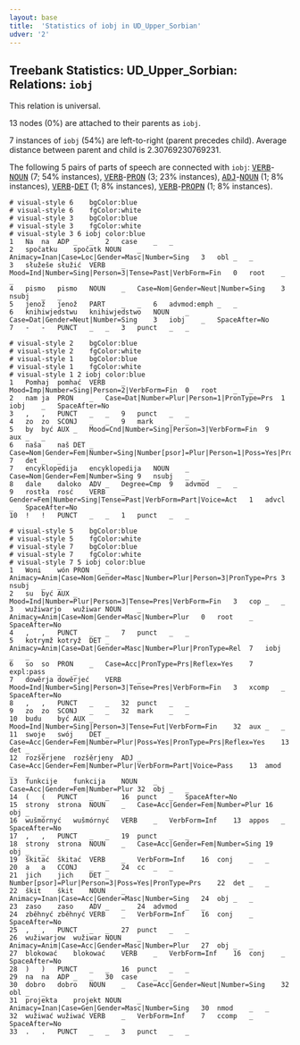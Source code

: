 ```yaml
---
layout: base
title:  'Statistics of iobj in UD_Upper_Sorbian'
udver: '2'
---
```


## Treebank Statistics: UD_Upper_Sorbian: Relations: `iobj`

This relation is universal.

13 nodes (0%) are attached to their parents as `iobj`.

7 instances of `iobj` (54%) are left-to-right (parent precedes child).
Average distance between parent and child is 2.30769230769231.

The following 5 pairs of parts of speech are connected with `iobj`: <tt><a href="hsb-pos-VERB.html">VERB</a></tt>-<tt><a href="hsb-pos-NOUN.html">NOUN</a></tt> (7; 54% instances), <tt><a href="hsb-pos-VERB.html">VERB</a></tt>-<tt><a href="hsb-pos-PRON.html">PRON</a></tt> (3; 23% instances), <tt><a href="hsb-pos-ADJ.html">ADJ</a></tt>-<tt><a href="hsb-pos-NOUN.html">NOUN</a></tt> (1; 8% instances), <tt><a href="hsb-pos-VERB.html">VERB</a></tt>-<tt><a href="hsb-pos-DET.html">DET</a></tt> (1; 8% instances), <tt><a href="hsb-pos-VERB.html">VERB</a></tt>-<tt><a href="hsb-pos-PROPN.html">PROPN</a></tt> (1; 8% instances).


~~~ conllu
# visual-style 6	bgColor:blue
# visual-style 6	fgColor:white
# visual-style 3	bgColor:blue
# visual-style 3	fgColor:white
# visual-style 3 6 iobj	color:blue
1	Na	na	ADP	_	_	2	case	_	_
2	spočatku	spočatk	NOUN	_	Animacy=Inan|Case=Loc|Gender=Masc|Number=Sing	3	obl	_	_
3	słužeše	słužić	VERB	_	Mood=Ind|Number=Sing|Person=3|Tense=Past|VerbForm=Fin	0	root	_	_
4	pismo	pismo	NOUN	_	Case=Nom|Gender=Neut|Number=Sing	3	nsubj	_	_
5	jenož	jenož	PART	_	_	6	advmod:emph	_	_
6	knihiwjedstwu	knihiwjedstwo	NOUN	_	Case=Dat|Gender=Neut|Number=Sing	3	iobj	_	SpaceAfter=No
7	-	-	PUNCT	_	_	3	punct	_	_

~~~


~~~ conllu
# visual-style 2	bgColor:blue
# visual-style 2	fgColor:white
# visual-style 1	bgColor:blue
# visual-style 1	fgColor:white
# visual-style 1 2 iobj	color:blue
1	Pomhaj	pomhać	VERB	_	Mood=Imp|Number=Sing|Person=2|VerbForm=Fin	0	root	_	_
2	nam	ja	PRON	_	Case=Dat|Number=Plur|Person=1|PronType=Prs	1	iobj	_	SpaceAfter=No
3	,	,	PUNCT	_	_	9	punct	_	_
4	zo	zo	SCONJ	_	_	9	mark	_	_
5	by	być	AUX	_	Mood=Cnd|Number=Sing|Person=3|VerbForm=Fin	9	aux	_	_
6	naša	naš	DET	_	Case=Nom|Gender=Fem|Number=Sing|Number[psor]=Plur|Person=1|Poss=Yes|PronType=Prs	7	det	_	_
7	encyklopedija	encyklopedija	NOUN	_	Case=Nom|Gender=Fem|Number=Sing	9	nsubj	_	_
8	dale	daloko	ADV	_	Degree=Cmp	9	advmod	_	_
9	rostła	rosć	VERB	_	Gender=Fem|Number=Sing|Tense=Past|VerbForm=Part|Voice=Act	1	advcl	_	SpaceAfter=No
10	!	!	PUNCT	_	_	1	punct	_	_

~~~


~~~ conllu
# visual-style 5	bgColor:blue
# visual-style 5	fgColor:white
# visual-style 7	bgColor:blue
# visual-style 7	fgColor:white
# visual-style 7 5 iobj	color:blue
1	Woni	wón	PRON	_	Animacy=Anim|Case=Nom|Gender=Masc|Number=Plur|Person=3|PronType=Prs	3	nsubj	_	_
2	su	być	AUX	_	Mood=Ind|Number=Plur|Person=3|Tense=Pres|VerbForm=Fin	3	cop	_	_
3	wužiwarjo	wužiwar	NOUN	_	Animacy=Anim|Case=Nom|Gender=Masc|Number=Plur	0	root	_	SpaceAfter=No
4	,	,	PUNCT	_	_	7	punct	_	_
5	kotrymž	kotryž	DET	_	Animacy=Anim|Case=Dat|Gender=Masc|Number=Plur|PronType=Rel	7	iobj	_	_
6	so	so	PRON	_	Case=Acc|PronType=Prs|Reflex=Yes	7	expl:pass	_	_
7	dowěrja	dowěrjeć	VERB	_	Mood=Ind|Number=Sing|Person=3|Tense=Pres|VerbForm=Fin	3	xcomp	_	SpaceAfter=No
8	,	,	PUNCT	_	_	32	punct	_	_
9	zo	zo	SCONJ	_	_	32	mark	_	_
10	budu	być	AUX	_	Mood=Ind|Number=Sing|Person=3|Tense=Fut|VerbForm=Fin	32	aux	_	_
11	swoje	swój	DET	_	Case=Acc|Gender=Fem|Number=Plur|Poss=Yes|PronType=Prs|Reflex=Yes	13	det	_	_
12	rozšěrjene	rozšěrjeny	ADJ	_	Case=Acc|Gender=Fem|Number=Plur|VerbForm=Part|Voice=Pass	13	amod	_	_
13	funkcije	funkcija	NOUN	_	Case=Acc|Gender=Fem|Number=Plur	32	obj	_	_
14	(	(	PUNCT	_	_	16	punct	_	SpaceAfter=No
15	strony	strona	NOUN	_	Case=Acc|Gender=Fem|Number=Plur	16	obj	_	_
16	wušmórnyć	wušmórnyć	VERB	_	VerbForm=Inf	13	appos	_	SpaceAfter=No
17	,	,	PUNCT	_	_	19	punct	_	_
18	strony	strona	NOUN	_	Case=Acc|Gender=Fem|Number=Sing	19	obj	_	_
19	škitać	škitać	VERB	_	VerbForm=Inf	16	conj	_	_
20	a	a	CCONJ	_	_	24	cc	_	_
21	jich	jich	DET	_	Number[psor]=Plur|Person=3|Poss=Yes|PronType=Prs	22	det	_	_
22	škit	škit	NOUN	_	Animacy=Inan|Case=Acc|Gender=Masc|Number=Sing	24	obj	_	_
23	zaso	zaso	ADV	_	_	24	advmod	_	_
24	zběhnyć	zběhnyć	VERB	_	VerbForm=Inf	16	conj	_	SpaceAfter=No
25	,	,	PUNCT	_	_	27	punct	_	_
26	wužiwarjow	wužiwar	NOUN	_	Animacy=Anim|Case=Acc|Gender=Masc|Number=Plur	27	obj	_	_
27	blokować	blokować	VERB	_	VerbForm=Inf	16	conj	_	SpaceAfter=No
28	)	)	PUNCT	_	_	16	punct	_	_
29	na	na	ADP	_	_	30	case	_	_
30	dobro	dobro	NOUN	_	Case=Acc|Gender=Neut|Number=Sing	32	obl	_	_
31	projekta	projekt	NOUN	_	Animacy=Inan|Case=Gen|Gender=Masc|Number=Sing	30	nmod	_	_
32	wužiwać	wužiwać	VERB	_	VerbForm=Inf	7	ccomp	_	SpaceAfter=No
33	.	.	PUNCT	_	_	3	punct	_	_

~~~


